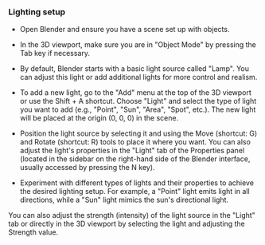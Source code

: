 ### Lighting setup

* Open Blender and ensure you have a scene set up with objects.

* In the 3D viewport, make sure you are in "Object Mode" by pressing the Tab key if necessary.

* By default, Blender starts with a basic light source called "Lamp". You can adjust this light or add additional lights for more control and realism.

* To add a new light, go to the "Add" menu at the top of the 3D viewport or use the Shift + A shortcut. Choose "Light" and select the type of light you want to add (e.g., "Point", "Sun", "Area", "Spot", etc.). The new light will be placed at the origin (0, 0, 0) in the scene.

* Position the light source by selecting it and using the Move (shortcut: G) and Rotate (shortcut: R) tools to place it where you want. You can also adjust the light's properties in the "Light" tab of the Properties panel (located in the sidebar on the right-hand side of the Blender interface, usually accessed by pressing the N key).

* Experiment with different types of lights and their properties to achieve the desired lighting setup. For example, a "Point" light emits light in all directions, while a "Sun" light mimics the sun's directional light.

You can also adjust the strength (intensity) of the light source in the "Light" tab or directly in the 3D viewport by selecting the light and adjusting the Strength value.
